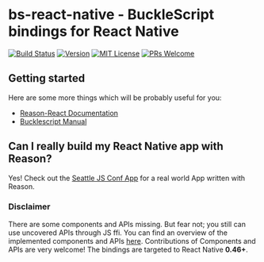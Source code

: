 # bs-react-native - BuckleScript bindings for React Native

[![Build Status][build-badge]][build]
[![Version][version-badge]][package]
[![MIT License][license-badge]][license]
[![PRs Welcome][prs-welcome-badge]][prs-welcome]

## Getting started

Here are some more things which will be probably useful for you:

- [Reason-React Documentation](https://reasonml.github.io/reason-react/)
- [Bucklescript Manual](http://bucklescript.github.io/bucklescript/Manual.html)

## Can I really build my React Native app with Reason?

Yes! Check out the [Seattle JS Conf App](https://github.com/FormidableLabs/seattlejsconf-app) for a real world App written with Reason.

### Disclaimer

There are some components and APIs missing. But fear not; you still can use uncovered APIs through JS ffi. You can find an overview of the implemented components and APIs [here](STATUS.md). Contributions of Components and APIs are very welcome! The bindings are targeted to React Native **0.46+**.

<!-- badges -->

[build-badge]: https://img.shields.io/circleci/project/github/callstackincubator/rebolt/master.svg?style=flat-square
[build]: https://circleci.com/gh/callstackincubator/rebolt
[version-badge]: https://img.shields.io/npm/v/rebolt.svg?style=flat-square
[package]: https://www.npmjs.com/package/bs-react-native
[license-badge]: https://img.shields.io/npm/l/bs-react-native.svg?style=flat-square
[license]: https://opensource.org/licenses/MIT
[prs-welcome-badge]: https://img.shields.io/badge/PRs-welcome-brightgreen.svg?style=flat-square
[prs-welcome]: http://makeapullrequest.com
